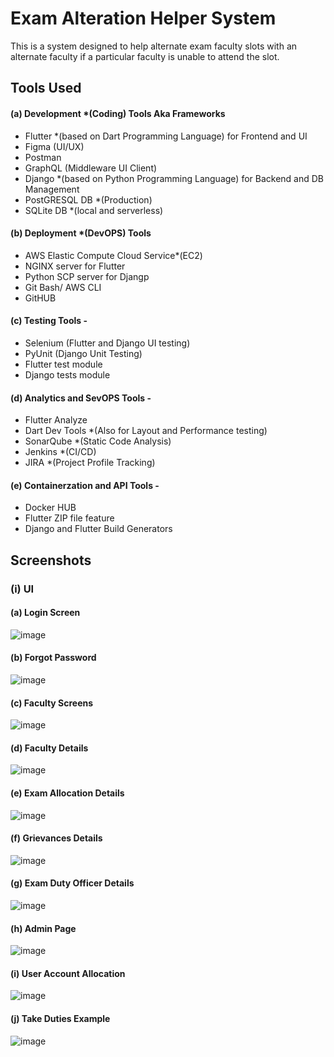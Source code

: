 # Exam Alteration Helper System

This is a system designed to help alternate exam faculty slots with an alternate faculty if a particular faculty is unable to attend the slot.

## **Tools Used**  

#### (a) Development *(Coding) Tools Aka Frameworks 

 - Flutter *(based on Dart Programming Language) for Frontend and UI
 - Figma (UI/UX)
 - Postman
 - GraphQL (Middleware UI Client)
 - Django *(based on Python Programming Language) for Backend and DB Management
 - PostGRESQL DB *(Production)
 - SQLite DB *(local and serverless)
 
#### (b) Deployment *(DevOPS) Tools

 - AWS Elastic Compute Cloud Service*(EC2) 
 - NGINX server for Flutter
 - Python SCP server for Djangp
 - Git Bash/ AWS CLI
 - GitHUB

#### (c) Testing Tools - 
 
  - Selenium (Flutter and Django UI testing) 
  - PyUnit (Django Unit Testing)
  - Flutter test module
  - Django tests module

#### (d) Analytics and SevOPS Tools - 

 - Flutter Analyze
 - Dart Dev Tools *(Also for Layout and Performance testing)
 - SonarQube *(Static Code Analysis)
 - Jenkins *(CI/CD)
 - JIRA *(Project Profile Tracking)
 
 #### (e) Containerzation and API Tools - 
  - Docker HUB
  - Flutter ZIP file feature
  - Django and Flutter Build Generators

## **Screenshots**

### **(i) UI**

#### (a) Login Screen 

![image](https://user-images.githubusercontent.com/60535124/128604196-bad5ec3b-3509-428c-ad8d-9c792d30a55a.png)

#### (b) Forgot Password

![image](https://user-images.githubusercontent.com/60535124/128604260-0c8f4fcf-e037-4117-bccc-0ed6d7428aaa.png)

#### (c) Faculty Screens 

![image](https://user-images.githubusercontent.com/60535124/128604305-909ff31a-0b2c-4c54-b36f-2ff02123bc5f.png)

#### (d) Faculty Details

![image](https://user-images.githubusercontent.com/60535124/128607029-dcc5335c-3585-481f-8878-8ba72b61226e.png)

#### (e) Exam Allocation Details

![image](https://user-images.githubusercontent.com/60535124/128607072-4215856e-5f63-4fd7-8b55-9a59f5234b97.png)

#### (f) Grievances Details

![image](https://user-images.githubusercontent.com/60535124/128607095-e59a0fc0-2d2c-4aaf-8fa1-f2e04df96f6d.png)

#### (g) Exam Duty Officer Details

![image](https://user-images.githubusercontent.com/60535124/128607139-a60b0db6-571c-4eac-a697-2b4355e9ca40.png)

#### (h) Admin Page 

![image](https://user-images.githubusercontent.com/60535124/128607175-3290bfe4-7a17-46b9-b881-8d596d93c658.png)

#### (i) User Account Allocation

![image](https://user-images.githubusercontent.com/60535124/128607206-377b8fca-02d1-4870-b9fa-7b389727f639.png)

#### (j) Take Duties Example

![image](https://user-images.githubusercontent.com/60535124/128607229-134a9be3-2ea1-4cf8-87d0-2b901523c809.png)







